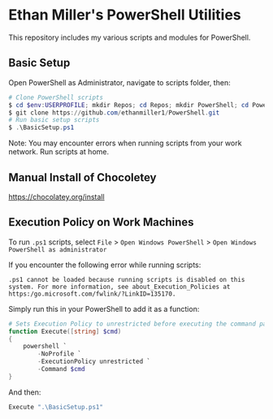 # Ethan Miller's PowerShell Utilities

This repository includes my various scripts and modules for PowerShell.

## Basic Setup
Open PowerShell as Administrator, navigate to scripts folder, then:
``` powershell
# Clone PowerShell scripts
$ cd $env:USERPROFILE; mkdir Repos; cd Repos; mkdir PowerShell; cd PowerShell
$ git clone https://github.com/ethanmiller1/PowerShell.git
# Run basic setup scripts
$ .\BasicSetup.ps1
```

Note: You may encounter errors when running scripts from your work network. Run scripts at home.

## Manual Install of Chocoletey
https://chocolatey.org/install

## Execution Policy on Work Machines

To run `.ps1` scripts, select `File` > `Open Windows PowerShell` > `Open Windows PowerShell as administrator`

If you encounter the following error while running scripts:

``` warn
.ps1 cannot be loaded because running scripts is disabled on this system. For more information, see about_Execution_Policies at https:/go.microsoft.com/fwlink/?LinkID=135170.
```

Simply run this in your PowerShell to add it as a function:
``` powershell
# Sets Execution Policy to unrestricted before executing the command passed.
function Execute([string] $cmd)
{
    powershell `
        -NoProfile `
        -ExecutionPolicy unrestricted `
        -Command $cmd
}
```

And then:

``` powershell
Execute ".\BasicSetup.ps1"
```
